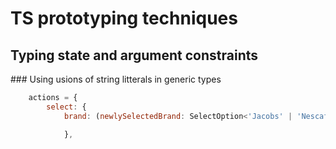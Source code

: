 # TS prototyping techniques

## Typing state and argument constraints

### Using usions of string litterals in generic types

```js
    actions = {
        select: {
            brand: (newlySelectedBrand: SelectOption<'Jacobs' | 'Nescafé' | 'Lipton'>) => {

            },
```